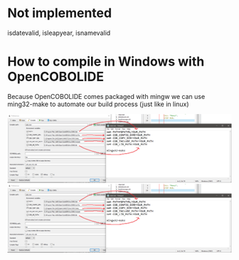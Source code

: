 # Not implemented
isdatevalid, isleapyear, isnamevalid

# How to compile in Windows with OpenCOBOLIDE
Because OpenCOBOLIDE comes packaged with mingw
we can use ming32-make to automate our build process
(just like in linux)

![step 1](https://github.com/jjsam07/Library-System/blob/main/images/step1.png)
![step 2](https://github.com/jjsam07/Library-System/blob/main/images/step1.png)

